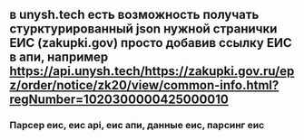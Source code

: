 ## в unysh.tech есть возможность получать стурктурированный json нужной странички ЕИС (zakupki.gov) просто добавив ссылку ЕИС в апи, например https://api.unysh.tech/https://zakupki.gov.ru/epz/order/notice/zk20/view/common-info.html?regNumber=1020300000425000010

### Парсер еис, еис api, еис апи, данные еис, парсинг еис
